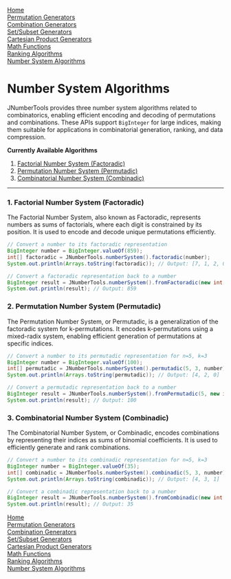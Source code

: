 [Home](../../README.md)
</br>[Permutation Generators](../permutations/README.md)
</br>[Combination Generators](../combinations/README.md)
</br>[Set/Subset Generators](../sets/README.md)
</br>[Cartesian Product Generators](../products/README.md)
</br>[Math Functions](../calculator/README.md)
</br>[Ranking Algorithms](../ranking/README.md)
</br>[Number System Algorithms](../numbersystem/README.md)

# Number System Algorithms

JNumberTools provides three number system algorithms related to combinatorics, enabling efficient encoding and decoding of permutations and combinations. These APIs support `BigInteger` for large indices, making them suitable for applications in combinatorial generation, ranking, and data compression.

**Currently Available Algorithms**

1. [Factorial Number System (Factoradic)](#1-factorial-number-system-factoradic)  
2. [Permutation Number System (Permutadic)](#2-permutation-number-system-permutadic)  
3. [Combinatorial Number System (Combinadic)](#3-combinatorial-number-system-combinadic)  

---

### 1. Factorial Number System (Factoradic)
The Factorial Number System, also known as Factoradic, represents numbers as sums of factorials, where each digit is constrained by its position. It is used to encode and decode unique permutations efficiently.

```java
// Convert a number to its factoradic representation
BigInteger number = BigInteger.valueOf(859);
int[] factoradic = JNumberTools.numberSystem().factoradic(number);
System.out.println(Arrays.toString(factoradic)); // Output: [7, 1, 2, 0, 1]

// Convert a factoradic representation back to a number
BigInteger result = JNumberTools.numberSystem().fromFactoradic(new int[]{7, 1, 2, 0, 1});
System.out.println(result); // Output: 859
```

### 2. Permutation Number System (Permutadic)
The Permutation Number System, or Permutadic, is a generalization of the factoradic system for k-permutations. It encodes k-permutations using a mixed-radix system, enabling efficient generation of permutations at specific indices.

```java
// Convert a number to its permutadic representation for n=5, k=3
BigInteger number = BigInteger.valueOf(100);
int[] permutadic = JNumberTools.numberSystem().permutadic(5, 3, number);
System.out.println(Arrays.toString(permutadic)); // Output: [4, 2, 0]

// Convert a permutadic representation back to a number
BigInteger result = JNumberTools.numberSystem().fromPermutadic(5, new int[]{4, 2, 0});
System.out.println(result); // Output: 100
```

### 3. Combinatorial Number System (Combinadic)
The Combinatorial Number System, or Combinadic, encodes combinations by representing their indices as sums of binomial coefficients. It is used to efficiently generate and rank combinations.

```java
// Convert a number to its combinadic representation for n=5, k=3
BigInteger number = BigInteger.valueOf(35);
int[] combinadic = JNumberTools.numberSystem().combinadic(5, 3, number);
System.out.println(Arrays.toString(combinadic)); // Output: [4, 3, 1]

// Convert a combinadic representation back to a number
BigInteger result = JNumberTools.numberSystem().fromCombinadic(new int[]{4, 3, 1});
System.out.println(result); // Output: 35
```
[Home](../../README.md)
</br>[Permutation Generators](../permutations/README.md)
</br>[Combination Generators](../combinations/README.md)
</br>[Set/Subset Generators](../sets/README.md)
</br>[Cartesian Product Generators](../products/README.md)
</br>[Math Functions](../calculator/README.md)
</br>[Ranking Algorithms](../ranking/README.md)
</br>[Number System Algorithms](../numbersystem/README.md)